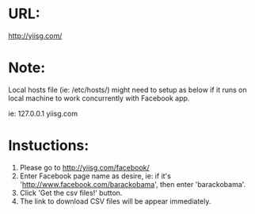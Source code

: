 URL:
===== 
http://yiisg.com/


Note:
=====
Local hosts file (ie: /etc/hosts/) might need to setup as below if it runs on local machine to work concurrently with Facebook app.

ie: 
127.0.0.1 yiisg.com


Instuctions:
===========
1. Please go to http://yiisg.com/facebook/
2. Enter Facebook page name as desire, ie: if it's 'http://www.facebook.com/barackobama', then enter 'barackobama'.
3. Click 'Get the csv files!' button.
4. The link to download CSV files will be appear immediately.
